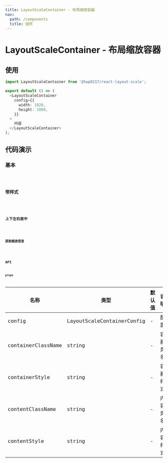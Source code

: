 ```yaml
---
title: LayoutScaleContainer - 布局缩放容器
nav:
  path: /components
  title: 组件
---
```


# LayoutScaleContainer - 布局缩放容器

## 使用

```typescript
import LayoutScaleContainer from '@twp0217/react-layout-scale';

export default () => (
  <LayoutScaleContainer
    config={{
      width: 1920,
      height: 1080,
    }}
  >
    内容
  </LayoutScaleContainer>
);
```

## 代码演示

### 基本

<code src="./demo/demo1.tsx" />

### 带样式

<code src="./demo/demo2.tsx" />

### 上下左右居中

<code src="./demo/demo3.tsx" />

### 获取缩放信息

<code src="./demo/demo4.tsx" />

## API

### props

| 名称               | 类型                       | 默认值 | 说明     |
| ------------------ | -------------------------- | ------ | -------- |
| config             | LayoutScaleContainerConfig | -      | 配置     |
| containerClassName | string                     | -      | 容器类名 |
| containerStyle     | string                     | -      | 容器样式 |
| contentClassName   | string                     | -      | 内容类名 |
| contentStyle       | string                     | -      | 内容样式 |
